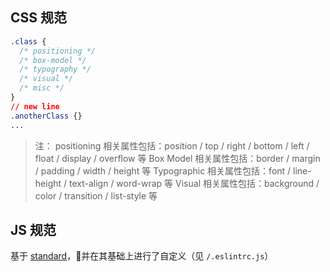 ## CSS 规范
``` css
.class {
  /* positioning */
  /* box-model */
  /* typography */
  /* visual */
  /* misc */
}
// new line
.anotherClass {}
...
```

> 注：
positioning 相关属性包括：position / top / right / bottom / left / float / display / overflow 等
Box Model 相关属性包括：border / margin / padding / width / height 等
Typographic 相关属性包括：font / line-height / text-align / word-wrap 等
Visual 相关属性包括：background / color / transition / list-style 等

## JS 规范
基于 [standard](https://standardjs.com/)，并在其基础上进行了自定义（见 `/.eslintrc.js`）
